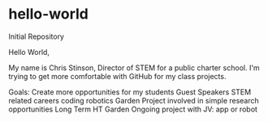 # hello-world
Initial Repository

Hello World,

My name is Chris Stinson, Director of STEM for a public charter school.  I'm trying to get more comfortable with GitHub for my class projects.

Goals:  Create more opportunities for my students 
Guest Speakers
STEM related careers
coding
robotics
Garden Project
involved in simple research opportunities
Long Term
  HT Garden
  Ongoing project with JV: app or robot

